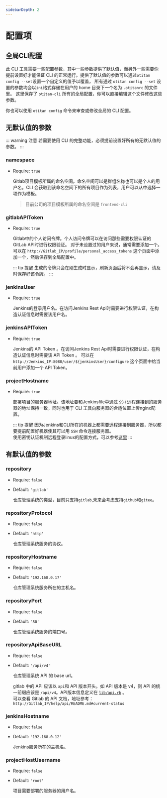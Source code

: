 ```yaml
---
sidebarDepth: 2
---
```

# 配置项

## 全局CLI配置
此 CLI 工具需要一些配置参数，其中一些参数提供了默认值，而另外一些需要你提前设置好才能保证 CLI 的正常运行。提供了默认值的参数可以通过`otitan config --set`设置一个自定义的值予以覆盖，
所有通过 `otitan config --set` 设置的参数均会以`ini`格式存储在用户的 home 目录下一个名为 `.otitanrc` 的文件里。
这里保存了 `otitan-cli` 所有的全局配置，你可以直接编辑这个文件修改这些参数。

你也可以使用 `otitan config` 命令来审查或修改全局的 CLI 配置。
## 无默认值的参数
::: warning 注意
若需要使用 CLI 的完整功能，必须提前设置好所有的无默认值的参数。
:::

### namespace
- Require: `true`

    Gitlab项目模板所属的命名空间。命名空间可以是群组名称也可以是个人的用户名。CLI 会获取到该命名空间下的所有项目作为列表，用户可以从中选择一项作为模板。
    > 目前公司的项目模板所属的命名空间是 `frontend-cli`

### gitlabAPIToken
- Require: `true`

    Gitlab中的个人访问令牌。个人访问令牌可以在访问那些需要权限认证的GitLab API时进行权限验证。
    对于未设置过的用户来说，通常需要添加一个。可以在 `http://Gitlab_IP/profile/personal_access_tokens` 这个页面中添加一个，然后保存到全局配置中。
    
    ::: tip 提醒
    生成的令牌只会在刚生成时显示，刷新页面后将不会再显示，请及时保存好该令牌。
    :::
    
### jenkinsUser
- Require: `true`

    Jenkins的登录用户名。在访问Jenkins Rest Api时需要进行权限认证，在构造认证信息时需要该用户名。

### jenkinsAPIToken
- Require: `true`

    Jenkins的 API Token 。在访问Jenkins Rest Api时需要进行权限认证，在构造认证信息时需要该 API Token 。
    可以在 `http://Jenkins_IP:8080/user/${jenkinsUser}/configure` 这个页面中给当前用户添加一个 API Token。
    
### projectHostname
- Require: `true`

    部署项目的服务器地址。该地址要和Jenkinsfile中通过 `SSH` 远程连接到的服务器的地址保持一致，同时也用于 CLI 工具向服务器的合适位置上传nginx配置。
    
    ::: tip 提醒
    因为Jenkins和CLI所在的机器上都需要远程连接到服务器，所以都要提前配置好机器使其可以用 `SSH` 命令连接服务器。  
    使用密钥认证机制远程登录linux的配置方式，可以参考[这里](/config/config_ssh_to_server)
    :::


## 有默认值的参数
### repository
- Require: `false`
- Default: `'gitlab'`

    仓库管理系统的类型，目前只支持`gitlab`,未来会考虑支持`github`和`gitee`。

### repositoryProtocol
- Require: `false`
- Default: `'http'`

    仓库管理系统服务的协议。
    
### repositoryHostname
- Require: `false`
- Default: `'192.168.0.17'`

    仓库管理系统服务所在的主机名。
    
### repositoryPort
- Require: `false`
- Default: `'80'`

    仓库管理系统服务的端口号。
    
### repositoryApiBaseURL
- Require: `false`
- Default: `'/api/v4'`

    仓库管理系统 API 的 base url。
    
    gitlab 中的 API 应该以 `api`和 API 版本开头。如 API 版本是 v4，则 API 的统一前缀应该是 `/api/v4`。API版本信息定义在 [`lib/api.rb`](https://gitlab.com/gitlab-org/gitlab-foss/-/blob/master/lib/api/api.rb) 。  
    可以查看 Gitlab 的 API 文档，地址参考： `http://Gitlab_IP/help/api/README.md#current-status`
    
### jenkinsHostname
- Require: `false`
- Default: `'192.168.0.12'`

    Jenkins服务所在的主机名。
    
### projectHostUsername
- Require: `false`
- Default: `'root'`

    项目需要部署的服务器的用户名。
